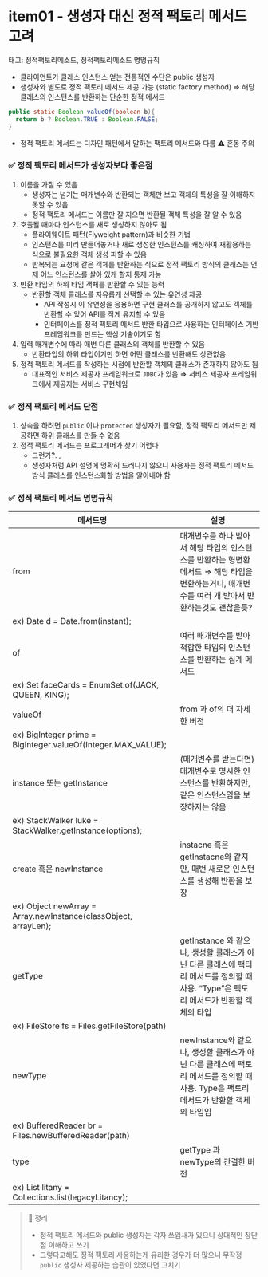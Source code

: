 # item01 - 생성자 대신 정적 팩토리 메서드 고려

태그: 정적팩토리메소드, 정적팩토리메소드 명명규칙

- 클라이언트가 클래스 인스턴스 얻는 전통적인 수단은 public 생성자
- 생성자와 별도로 정적 팩토리 메서드 제공 가능 (static factory method)
  ⇒ 해당 클래스의 인스턴스를 반환하는 단순한 정적 메서드

```java
public static Boolean valueOf(boolean b){
  return b ? Boolean.TRUE : Boolean.FALSE;
}
```

- 정적 팩토리 메서드는 디자인 패턴에서 말하는 팩토리 메서드와 다름 ⚠️ 혼동 주의

### ✅ 정적 팩토리 메서드가 생성자보다 좋은점

1. 이름을 가질 수 있음
    - 생성자는 넘기는 매개변수와 반환되는 객체만 보고 객체의 특성을 잘 이해하지 못할 수 있음
    - 정적 팩토리 메서드는 이름만 잘 지으면 반환될 객체 특성을 잘 알 수 있음
2. 호출될 때마다 인스턴스를 새로 생성하지 않아도 됨
    - 플라이웨이트 패턴(Flyweight pattern)과 비슷한 기법
    - 인스턴스를 미리 만들어놓거나 새로 생성한 인스턴스를 캐싱하여 재활용하는 식으로 불필요한 객체 생성 피할 수 있음
    - 반복되는 요청에 같은 객체를 반환하는 식으로 정적 팩토리 방식의 클래스는 언제 어느 인스턴스를 살아 있게 할지 통제 가능
3. 반환 타입의 하위 타입 객체를 반환할 수 있는 능력
    - 반환할 객체 클래스를 자유롭게 선택할 수 있는 유연성 제공
        - API 작성시 이 유연성을 응용하면 구현 클래스를 공개하지 않고도 객체를 반환할 수 있어 API를 작게 유지할 수 있음
        - 인터페이스를 정적 팩토리 메서드 반환 타입으로 사용하는 인터페이스 기반 프레임워크를 만드는 핵심 기술이기도 함
4. 입력 매개변수에 따라 매번 다른 클래스의 객체를 반환할 수 있음
    - 반환타입의 하위 타입이기만 하면 어떤 클래스를 반환해도 상관없음
5. 정적 팩토리 메서드를 작성하는 시점에 반환할 객체의 클래스가 존재하지 않아도 됨
    - 대표적인 서비스 제공자 프레임워크로 `JDBC`가 있음
      ⇒ 서비스 제공자 프레임워크에서 제공자는 서비스 구현체임

### ✅ 정적 팩토리 메서드 단점

1. 상속을 하려면 `public` 이나 `protected` 생성자가 필요함, 정적 팩토리 메서드만 제공하면 하위 클래스를 만들 수 없음
2. 정적 팩토리 메서드는 프로그래머가 찾기 어렵다
    - 그런가?. ,
    - 생성자처럼 API 설명에 명확히 드러나지 않으니 사용자는 정적 팩토리 메서드 방식 클래스를 인스턴스화할 방법을 알아내야 함

### ✅ 정적 팩토리 메서드 명명규칙
|메서드명|설명|
| --- | --- |
| from | 매개변수를 하나 받아서 해당 타입의 인스턴스를 반환하는 형변환 메서드 ⇒ 해당 타입을 변환하는거니, 매개변수를 여러 개 받아서 반환하는것도 괜찮을듯?
ex) Date d = Date.from(instant); |
| of | 여러 매개변수를 받아 적합한 타입의 인스턴스를 반환하는 집계 메서드
ex) Set<Rank> faceCards = EnumSet.of(JACK, QUEEN, KING); |
| valueOf | from 과 of의 더 자세한 버전
ex) BigInteger prime = BigInteger.valueOf(Integer.MAX_VALUE);  |
| instance 또는 getInstance | (매개변수를 받는다면) 매개변수로 명시한 인스턴스를 반환하지만, 같은 인스턴스임을 보장하지는 않음
ex) StackWalker luke = StackWalker.getInstance(options); |
| create 혹은 newInstance | instacne 혹은 getInstacne와 같지만, 매번 새로운 인스턴스를 생성해 반환을 보장
ex) Object newArray = Array.newInstance(classObject, arrayLen); |
| getType | getInstance 와 같으나, 생성할 클래스가 아닌 다른 클래스에 팩터리 메서드를 정의할 때 사용. “Type”은 팩토리 메서드가 반환할 객체의 타입
ex) FileStore fs = Files.getFileStore(path) |
| newType | newInstance와 같으나, 생성할 클래스가 아닌 다른 클래스에 팩토리 메서드를 정의할 때 사용. Type은 팩토리 메서드가  반환할 객체의 타입임
ex) BufferedReader br = Files.newBufferedReader(path) |
| type | getType 과 newType의 간결한 버전
ex) List<Compliant> litany = Collections.list(legacyLitancy); |

>📌 정리  
>- 정적 팩토리 메서드와 public 생성자는 각자 쓰임새가 있으니 상대적인 장단점 이해하고 쓰기
>- 그렇다고해도 정적 팩토리 사용하는게 유리한 경우가 더 많으니 무작정 `public` 생성사 제공하는 습관이 있었다면 고치기
